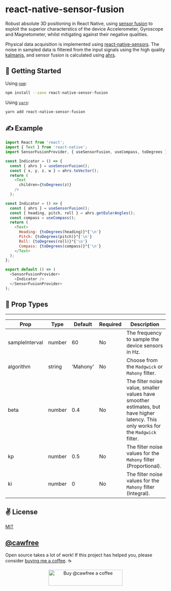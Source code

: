 # react-native-sensor-fusion
Robust absolute 3D positioning in React Native, using [sensor fusion](https://en.wikipedia.org/wiki/Sensor_fusion) to exploit the superior characterstics of the device Accelerometer, Gyroscope and Magnetometer, whilst mitigating against their negative qualities.

Physical data acquisition is implemented using [react-native-sensors](https://github.com/react-native-sensors/). The noise in sampled data is filtered from the input signals using the high quality [kalmanjs](https://github.com/wouterbulten/kalmanjs), and sensor fusion is calculated using [ahrs](https://github.com/psiphi75/ahrs).

## 🚀 Getting Started

Using [`npm`]():

```sh
npm install --save react-native-sensor-fusion
```

Using [`yarn`]():

```sh
yarn add react-native-sensor-fusion
```

## ✍️ Example

```javascript
import React from 'react';
import { Text } from 'react-native';
import SensorFusionProvider, { useSensorFusion, useCompass, toDegrees } from 'react-native-sensor-fusion';

const Indicator = () => {
  const { ahrs } = useSensorFusion();  
  const { x, y, z, w } = ahrs.toVector();
  return (
    <Text
      children={toDegrees(z)}
    />
  );

const Indicator = () => {
  const { ahrs } = useSensorFusion();
  const { heading, pitch, roll } = ahrs.getEulerAngles();
  const compass = useCompass();
  return (
    <Text>
      Heading: {toDegrees(heading)}°{'\n'}
      Pitch: {toDegrees(pitch)}°{'\n'}
      Roll: {toDegrees(roll)}°{'\n'}
      Compass: {toDegrees(compass)}°{'\n'}
    </Text>
  );
};

export default () => (
  <SensorFusionProvider>
    <Indicator />
  </SensorFusionProvider>
);
```

## 📌 Prop Types

-----
Prop                  | Type     | Default                   | Required | Description
--------------------- | -------- | ------------------------- | -------- | -----------
sampleInterval|number|60|No|The frequency to sample the device sensors in Hz.
algorithm|string|'Mahony'|No|Choose from the `Madgwick` or `Mahony` filter.
beta|number|0.4|No|The filter noise value, smaller values have smoother estimates, but have higher latency. This only works for the `Madgwick` filter.
kp|number|0.5|No|The filter noise values for the `Mahony` filter (Proportional).
ki|number|0|No|The filter noise values for the `Mahony` filter (Integral).

## ✌️ License
[MIT](https://opensource.org/licenses/MIT)

## [@cawfree](https://twitter.com/cawfree)

Open source takes a lot of work! If this project has helped you, please consider [buying me a coffee](https://www.buymeacoffee.com/cawfree). ☕ 

<p align="center">
  <a href="https://www.buymeacoffee.com/cawfree">
    <img src="https://cdn.buymeacoffee.com/buttons/default-orange.png" alt="Buy @cawfree a coffee" width="232" height="50" />
  </a>
</p>

